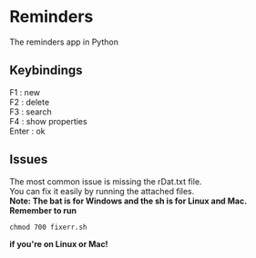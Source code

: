 # Reminders  
The reminders app in Python  
## Keybindings  
F1 : new  
F2 : delete  
F3 : search  
F4 : show properties  
Enter : ok  
## Issues  
The most common issue is missing the rDat.txt file.  
You can fix it easily by running the attached files.  
**Note: The bat is for Windows and the sh is for Linux and Mac.**  
**Remember to run**  
```shell
chmod 700 fixerr.sh  
```  
**if you're on Linux or Mac!**  
